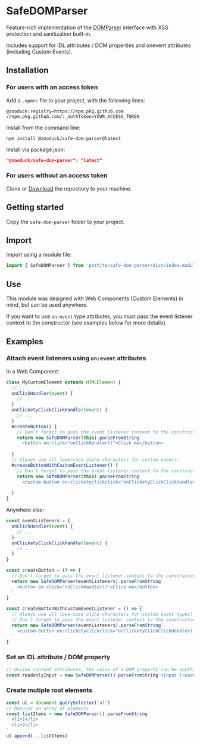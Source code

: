 # SafeDOMParser

Feature-rich implementation of the [DOMParser](https://developer.mozilla.org/en-US/docs/Web/API/DOMParser) interface with XSS protection and sanitization built-in.

Includes support for IDL attributes / DOM properties and onevent attributes (including Custom Events).

## Installation

### For users with an access token

Add a `.npmrc` file to your project, with the following lines:

```text
@zooduck:registry=https://npm.pkg.github.com
//npm.pkg.github.com/:_authToken=YOUR_ACCESS_TOKEN
```

Install from the command line:

```node
npm install @zooduck/safe-dom-parser@latest
```

Install via package.json:

```json
"@zooduck/safe-dom-parser": "latest"
```

### For users without an access token

Clone or [Download](https://github.com/zooduck/safe-dom-parser/archive/refs/heads/master.zip) the repository to your machine.

## Getting started

Copy the `safe-dom-parser` folder to your project.

## Import

Import using a module file:

```javascript
import { SafeDOMParser } from 'path/to/safe-dom-parser/dist/index.module.js'
```

## Use

This module was designed with Web Components (Custom Elements) in mind, but can be used anywhere.

If you want to use `on:event` type attributes, you must pass the event listener context to the constructor (see examples below for more details).

## Examples

### Attach event listeners using `on:event` attributes

In a Web Component:

```javascript
class MyCustomElement extends HTMLElement {
  // ...
  onClickHandler(event) {
    // ...
  }
  onClicketyClickClickHandler(event) {
    // ...
  }
  #createButton() {
    // Don't forget to pass the event listener context to the constructor!
    return new SafeDOMParser(this).parseFromString`
      <button on:click="onClickHandler()">Click me</button>
    `
  }
  // Always use all lowercase alpha characters for custom events:
  #createButtonWithCustomEventListener() {
    // Don't forget to pass the event listener context to the constructor!
    return new SafeDOMParser(this).parseFromString`
      <custom-button on:clicketyclickclick="onClicketyClickClickHandler()">Click me</custom-button>
    `
  }
}
```

Anywhere else:

```javascript
const eventListeners = {
  onClickHandler(event) {
    // ...
  }
  onClicketyClickClickHandler(event) {
    // ...
  }
}

const createButton = () => {
  // Don't forget to pass the event listener context to the constructor!
  return new SafeDOMParser(eventListeners).parseFromString`
    <button on:click="onClickHandler()">Click me</button>
  `
}

const createButtonWithCustomEventListener = () => {
  // Always use all lowercase alpha characters for custom event types!
  // Don't forget to pass the event listener context to the constructor!
  return new SafeDOMParser(eventListeners).parseFromString`
    <custom-button on:clicketyclickclick="onClicketyClickClickHandler()">Click me</custom-button>
  `
}
```

### Set an IDL attribute / DOM property

```javascript
// Unlike content attributes, the value of a DOM property can be anything (in this case, a boolean).
const readonlyInput = new SafeDOMParser().parseFromString`<input [readOnly]=${true}>`
```

### Create mutiple root elements

```javascript
const ul = document.querySelector('ul')
// Returns an array of elements
const listItems = new SafeDOMParser().parseFromString`
  <li>1</li>
  <li>2</li>
`
ul.append(...listItems)
```
